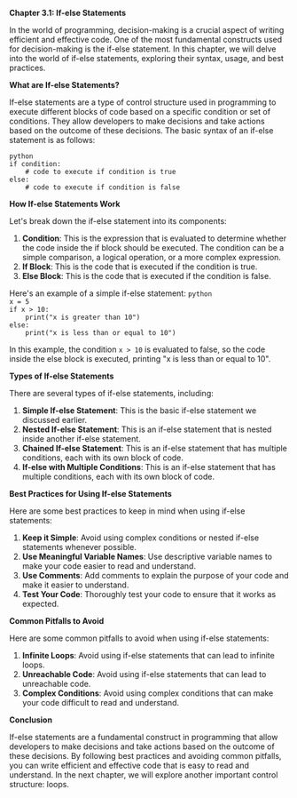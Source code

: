 <p><strong>Chapter 3.1: If-else Statements</strong></p>

<p>In the world of programming, decision-making is a crucial aspect of writing efficient and effective code. One of the most fundamental constructs used for decision-making is the if-else statement. In this chapter, we will delve into the world of if-else statements, exploring their syntax, usage, and best practices.</p>

<p><strong>What are If-else Statements?</strong></p>

<p>If-else statements are a type of control structure used in programming to execute different blocks of code based on a specific condition or set of conditions. They allow developers to make decisions and take actions based on the outcome of these decisions. The basic syntax of an if-else statement is as follows:</p>

<p><code>python
if condition:
    # code to execute if condition is true
else:
    # code to execute if condition is false
</code></p>

<p><strong>How If-else Statements Work</strong></p>

<p>Let's break down the if-else statement into its components:</p>

<ol>
<li><strong>Condition</strong>: This is the expression that is evaluated to determine whether the code inside the if block should be executed. The condition can be a simple comparison, a logical operation, or a more complex expression.</li>
<li><strong>If Block</strong>: This is the code that is executed if the condition is true.</li>
<li><strong>Else Block</strong>: This is the code that is executed if the condition is false.</li>
</ol>

<p>Here's an example of a simple if-else statement:
<code>python
x = 5
if x &gt; 10:
    print("x is greater than 10")
else:
    print("x is less than or equal to 10")
</code></p>

<p>In this example, the condition <code>x &gt; 10</code> is evaluated to false, so the code inside the else block is executed, printing "x is less than or equal to 10".</p>

<p><strong>Types of If-else Statements</strong></p>

<p>There are several types of if-else statements, including:</p>

<ol>
<li><strong>Simple If-else Statement</strong>: This is the basic if-else statement we discussed earlier.</li>
<li><strong>Nested If-else Statement</strong>: This is an if-else statement that is nested inside another if-else statement.</li>
<li><strong>Chained If-else Statement</strong>: This is an if-else statement that has multiple conditions, each with its own block of code.</li>
<li><strong>If-else with Multiple Conditions</strong>: This is an if-else statement that has multiple conditions, each with its own block of code.</li>
</ol>

<p><strong>Best Practices for Using If-else Statements</strong></p>

<p>Here are some best practices to keep in mind when using if-else statements:</p>

<ol>
<li><strong>Keep it Simple</strong>: Avoid using complex conditions or nested if-else statements whenever possible.</li>
<li><strong>Use Meaningful Variable Names</strong>: Use descriptive variable names to make your code easier to read and understand.</li>
<li><strong>Use Comments</strong>: Add comments to explain the purpose of your code and make it easier to understand.</li>
<li><strong>Test Your Code</strong>: Thoroughly test your code to ensure that it works as expected.</li>
</ol>

<p><strong>Common Pitfalls to Avoid</strong></p>

<p>Here are some common pitfalls to avoid when using if-else statements:</p>

<ol>
<li><strong>Infinite Loops</strong>: Avoid using if-else statements that can lead to infinite loops.</li>
<li><strong>Unreachable Code</strong>: Avoid using if-else statements that can lead to unreachable code.</li>
<li><strong>Complex Conditions</strong>: Avoid using complex conditions that can make your code difficult to read and understand.</li>
</ol>

<p><strong>Conclusion</strong></p>

<p>If-else statements are a fundamental construct in programming that allow developers to make decisions and take actions based on the outcome of these decisions. By following best practices and avoiding common pitfalls, you can write efficient and effective code that is easy to read and understand. In the next chapter, we will explore another important control structure: loops.</p>
